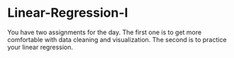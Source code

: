 # Linear-Regression-I

You have two assignments for the day. The first one is to get more comfortable with data cleaning and visualization. The second is to practice your linear regression. 


